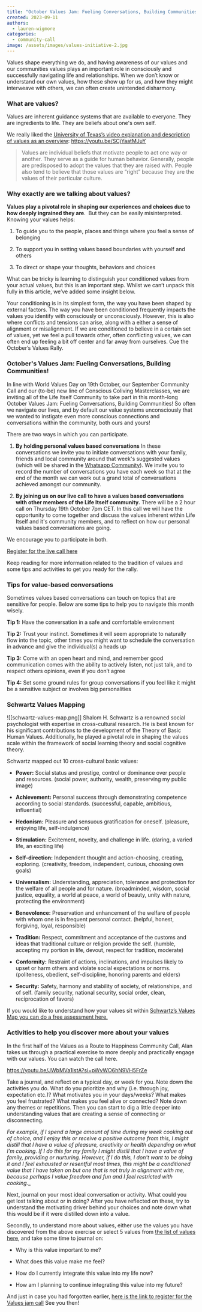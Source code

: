 ```yaml
---
title: "October Values Jam: Fueling Conversations, Building Communities"
created: 2023-09-11
authors:
  - lauren-wigmore
categories:
  - community-call
image: /assets/images/values-initiative-2.jpg
---
```


Values shape everything we do, and having awareness of our values and our communities values plays an important role in consciously and successfully navigating life and relationships. When we don’t know or understand our own values, how these show up for us, and how they might interweave with others, we can often create unintended disharmony.
### What are values?

Values are inherent guidance systems that are available to everyone. They are ingredients to life. They are beliefs about one's own self. 

We really liked the [University of Texas’s video explanation and description of values as an overview](https://ethicsunwrapped.utexas.edu/glossary/values#:~:text=Values%20are%20individual%20beliefs%20that,values%20of%20their%20particular%20culture):
https://youtu.be/SCjYaatMJuY

> Values are individual beliefs that motivate people to act one way or another. They serve as a guide for human behavior. Generally, people are predisposed to adopt the values that they are raised with. People also tend to believe that those values are “right” because they are the values of their particular culture.

### Why exactly are we talking about values? 

**Values play a pivotal role in shaping our experiences and choices due to how deeply ingrained they are**.  But they can be easily misinterpreted. Knowing your values helps:

1. To guide you to the people, places and things where you feel a sense of belonging
    
2. To support you in setting values based boundaries with yourself and others
    
3. To direct or shape your thoughts, behaviors and choices
    
What can be tricky is learning to distinguish your conditioned values from your actual values, but this is an important step. Whilst we can’t unpack this fully in this article, we’ve added some insight below.

Your conditioning is in its simplest form, the way you have been shaped by external factors. The way you have been conditioned frequently impacts the values you identify with consciously or unconsciously. However, this is also where conflicts and tensions can arise, along with a either a sense of alignment or misalignment. If we are conditioned to believe in a certain set of values, yet we feel a pull towards other, often conflicting values, we can often end up feeling a bit off center and far away from ourselves. Cue the October’s Values Rally.

### October's Values Jam: Fueling Conversations, Building Communities!

In line with World Values Day on 19th October, our September Community Call and our (to-be) new line of Conscious Coliving Masterclasses, we are inviting all of the Life Itself Community to take part in this month-long October Values Jam: Fueling Conversations, Building Communities! So often we navigate our lives, and by default our value systems unconsciously that we wanted to instigate even more conscious connections and conversations within the community, both ours and yours!

There are two ways in which you can participate. 

1. **By holding personal values based conversations**
	In these conversations we invite you to initiate conversations with your family, friends and local community around that week's suggested values (which will be shared in the [Whatsapp Community](https://chat.whatsapp.com/JNJCTZugNQn1fq89xbHtfA)). We invite you to record the number of conversations you have each week so that at the end of the month we can work out a grand total of conversations achieved amongst our community. 

2. **By joining us on our live call to have a values based conversations with other members of the Life Itself community.** 
	There will be a 2 hour call on Thursday 19th October 7pm CET. In this call we will have the opportunity to come together and discuss the values inherent within Life Itself and it's community members, and to reflect on how our personal values based conversations are going.
    
We encourage you to participate in both.

[Register for the live call here](https://us02web.zoom.us/meeting/register/tZcoce-hpzkuHNf-ec5IHkTIFG6uZw437Ebn)

Keep reading for more information related to the tradition of values and some tips and activities to get you ready for the rally.

### Tips for value-based conversations

Sometimes values based conversations can touch on topics that are sensitive for people. Below are some tips to help you to navigate this month wisely. 

**Tip 1:** Have the conversation in a safe and comfortable environment

**Tip 2:** Trust your instinct. Sometimes it will seem appropriate to naturally flow into the topic, other times you might want to schedule the conversation in advance and give the individual(s) a heads up

**Tip 3:** Come with an open heart and mind, and remember good communication comes with the ability to actively listen, not just talk, and to respect others opinions, even if you don’t agree

**Tip 4:** Set some ground rules for group conversations if you feel like it might be a sensitive subject or involves big personalities

### Schwartz Values Mapping

![[schwartz-values-map.png]]
Shalom H. Schwartz is a renowned social psychologist with expertise in cross-cultural research. He is best known for his significant contributions to the development of the Theory of Basic Human Values. Additionally, he played a pivotal role in shaping the values scale within the framework of social learning theory and social cognitive theory.

Schwartz mapped out 10 cross-cultural basic values:

- **Power:** Social status and prestige, control or dominance over people and resources. (social power, authority, wealth, preserving my public image)
    
- **Achievement:** Personal success through demonstrating competence according to social standards. (successful, capable, ambitious, influential)
    
- **Hedonism:** Pleasure and sensuous gratification for oneself. (pleasure, enjoying life, self-indulgence)
    
- **Stimulation:** Excitement, novelty, and challenge in life. (daring, a varied life, an exciting life)
    
- **Self-direction:** Independent thought and action-choosing, creating, exploring. (creativity, freedom, independent, curious, choosing own goals)
    
- **Universalism:** Understanding, appreciation, tolerance and protection for the welfare of all people and for nature. (broadminded, wisdom, social justice, equality, a world at peace, a world of beauty, unity with nature, protecting the environment)
    
- **Benevolence:** Preservation and enhancement of the welfare of people with whom one is in frequent personal contact. (helpful, honest, forgiving, loyal, responsible)
    
- **Tradition:** Respect, commitment and acceptance of the customs and ideas that traditional culture or religion provide the self. (humble, accepting my portion in life, devout, respect for tradition, moderate)
    
- **Conformity:** Restraint of actions, inclinations, and impulses likely to upset or harm others and violate social expectations or norms. (politeness, obedient, self-discipline, honoring parents and elders)
    
- **Security:** Safety, harmony and stability of society, of relationships, and of self. (family security, national security, social order, clean, reciprocation of favors)
    
If you would like to understand how your values sit within [Schwartz’s Values Map you can do a free assessment here.](https://free.assessment.discoveryourvalues.com/)

### Activities to help you discover more about your values

In the first half of the Values as a Route to Happiness Community Call, Alan takes us through a practical exercise to more deeply and practically engage with our values. You can watch the call here.

https://youtu.be/JWbMVa1IstA?si=pWvWO6hN9VH5FrZe

Take a journal, and reflect on a typical day, or week for you. Note down the activities you do. What do you prioritize and why (i.e. through joy, expectation etc.)? What motivates you in your days/weeks? What makes you feel frustrated? What makes you feel alive or connected? Note down any themes or repetitions. Then you can start to dig a little deeper into understanding values that are creating a sense of connecting or disconnecting. 

_For example, if I spend a large amount of time during my week cooking out of choice, and I enjoy this or receive a positive outcome from this, I might distill that I have a value of pleasure, creativity or health depending on what I’m cooking. If I do this for my family I might distill that I have a value of family, providing or nurturing. However, if I do this, I don't want to be doing it and I feel exhausted or resentful most times, this might be a conditioned value that I have taken on but one that is not truly in alignment with me, because perhaps I value freedom and fun and I feel restricted with cooking.__

Next, journal on your most ideal conversation or activity. What could you get lost talking about or in doing? After you have reflected on these, try to understand the motivating driver behind your choices and note down what this would be if it were distilled down into a value. 

Secondly, to understand more about values, either use the values you have discovered from the above exercise or select 5 values from [the list of values here](![[values-list.pdf]]), and take some time to journal on:  

- Why is this value important to me? 
    
- What does this value make me feel? 
    
- How do I currently integrate this value into my life now? 
    
- How am I planning to continue integrating this value into my future? 


And just in case you had forgotten earlier, [here is the link to register for the Values jam call](https://us02web.zoom.us/meeting/register/tZcoce-hpzkuHNf-ec5IHkTIFG6uZw437Ebn) See you then!
